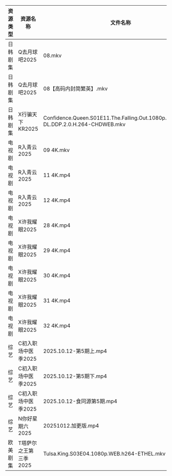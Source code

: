 | 资源类型 | 资源名称          | 文件名称                                                                               | 分享链接                                 | 更新时间                |
| ---- | ------------- | ---------------------------------------------------------------------------------- | ------------------------------------ | ------------------- |
| 日韩剧集 | Q去月球吧2025     | 08.mkv                                                                             | https://pan.quark.cn/s/a1632c441381  | 2025-10-12 12:24:54 |
| 日韩剧集 | Q去月球吧2025     | 08【高码内封简繁英】.mkv                                                                    | https://pan.quark.cn/s/a1632c441381  | 2025-10-12 12:24:56 |
| 日韩剧集 | X行骗天下KR2025   | Confidence.Queen.S01E11.The.Falling.Out.1080p.AMZN.WEB-DL.DDP.2.0.H.264-CHDWEB.mkv | https://pan.quark.cn/s/463fe5d8abf1  | 2025-10-12 01:28:06 |
| 电视剧  | R入青云2025      | 09 4K.mkv                                                                          | https://www.alipan.com/s/7kV94cu2ZMy | 2025-10-12 16:04:40 |
| 电视剧  | R入青云2025      | 11 4K.mp4                                                                          | https://www.alipan.com/s/7kV94cu2ZMy | 2025-10-12 16:04:39 |
| 电视剧  | R入青云2025      | 12 4K.mp4                                                                          | https://www.alipan.com/s/7kV94cu2ZMy | 2025-10-12 16:04:39 |
| 电视剧  | X许我耀眼2025     | 28 4K.mp4                                                                          | https://www.alipan.com/s/kZBrzfKxPFa | 2025-10-12 16:05:14 |
| 电视剧  | X许我耀眼2025     | 29 4K.mp4                                                                          | https://www.alipan.com/s/kZBrzfKxPFa | 2025-10-12 16:05:14 |
| 电视剧  | X许我耀眼2025     | 30 4K.mp4                                                                          | https://www.alipan.com/s/kZBrzfKxPFa | 2025-10-12 16:05:13 |
| 电视剧  | X许我耀眼2025     | 31 4K.mp4                                                                          | https://www.alipan.com/s/kZBrzfKxPFa | 2025-10-12 16:05:13 |
| 电视剧  | X许我耀眼2025     | 32 4K.mp4                                                                          | https://www.alipan.com/s/kZBrzfKxPFa | 2025-10-12 16:05:12 |
| 综艺   | C初入职场中医季2025  | 2025.10.12-第5期上.mp4                                                                | https://pan.quark.cn/s/869074432f49  | 2025-10-12 16:19:49 |
| 综艺   | C初入职场中医季2025  | 2025.10.12-第5期下.mp4                                                                | https://pan.quark.cn/s/869074432f49  | 2025-10-12 16:19:52 |
| 综艺   | C初入职场中医季2025  | 2025.10.12-食同源第5期.mp4                                                              | https://pan.quark.cn/s/869074432f49  | 2025-10-12 16:19:46 |
| 综艺   | N你好星期六2025    | 20251012.加更版.mp4                                                                   | https://www.alipan.com/s/g3wrHTFCcWV | 2025-10-12 13:05:24 |
| 欧美剧集 | T塔萨尔之王第三季2025 | Tulsa.King.S03E04.1080p.WEB.h264-ETHEL.mkv                                         | https://pan.quark.cn/s/cee11768a3f4  | 2025-10-12 16:25:59 |
